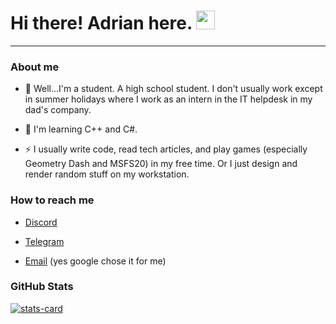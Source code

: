 <h1>
  Hi there! Adrian here.
  <img src="https://media.giphy.com/media/hvRJCLFzcasrR4ia7z/giphy.gif" width="30px"/>
</h1>

---

### About me

- :telescope: Well...I'm a student. A high school student. I don't usually work except in summer holidays where I work as an intern in the IT helpdesk in my dad's company.

- :seedling: I'm learning C++ and C#.

- :zap: I usually write code, read tech articles, and play games (especially Geometry Dash and MSFS20) in my free time. Or I just design and render random stuff on my workstation.

### How to reach me

- [Discord](https://discordapp.com/users/717255311060238387)

- [Telegram](https://t.me/simplyadrian)

- [Email](icorei783@gmail.com) (yes google chose it for me)

### GitHub Stats

[![stats-card](https://kasroudra-stats-card.herokuapp.com/svg?user=potatalyx&theme=dark)](https://github.com/KasRoudra/stats-card)

